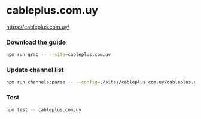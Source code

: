 # cableplus.com.uy

https://cableplus.com.uy/

### Download the guide

```sh
npm run grab -- --site=cableplus.com.uy
```

### Update channel list

```sh
npm run channels:parse -- --config=./sites/cableplus.com.uy/cableplus.com.uy.config.js --output=./sites/cableplus.com.uy/cableplus.com.uy.channels.xml
```

### Test

```sh
npm test -- cableplus.com.uy
```
